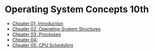 # Operating System Concepts 10th

- [Chpater 01: Introduction](./chap01-introduction.md)
- [Chpater 02: Operating-System Structures](./chap02-operating-system-structures.md)
- [Chpater 03: Processes](./chap03-processes.md)
- [Chpater 04: ]()
- [Chpater 05: CPU Scheduling](./chap05-cpu-scheduling.md)
